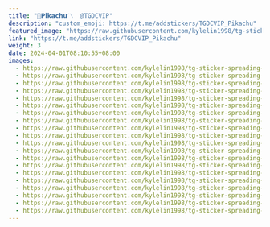 ```yaml
---
title: "🌈𝗣𝗶𝗸𝗮𝗰𝗵𝘂〽️  @TGDCVIP"
description: "custom_emoji: https://t.me/addstickers/TGDCVIP_Pikachu"
featured_image: "https://raw.githubusercontent.com/kylelin1998/tg-sticker-spreading-worldwide-images/main/img/b4779d91-c543-4d8f-80d8-09c50ea11095.jpg"
link: "https://t.me/addstickers/TGDCVIP_Pikachu"
weight: 3
date: 2024-04-01T08:10:55+08:00
images:
  - https://raw.githubusercontent.com/kylelin1998/tg-sticker-spreading-worldwide-images/main/img/b4779d91-c543-4d8f-80d8-09c50ea11095.jpg
  - https://raw.githubusercontent.com/kylelin1998/tg-sticker-spreading-worldwide-images/main/img/598da2f2-1ec6-4e65-9853-24eb833f9a5e.jpg
  - https://raw.githubusercontent.com/kylelin1998/tg-sticker-spreading-worldwide-images/main/img/f4be02fe-9826-4dff-9ac4-decf12dade7c.jpg
  - https://raw.githubusercontent.com/kylelin1998/tg-sticker-spreading-worldwide-images/main/img/7cb09ad2-4545-456d-bebe-45037a879c1f.jpg
  - https://raw.githubusercontent.com/kylelin1998/tg-sticker-spreading-worldwide-images/main/img/d233fb2c-8dae-4068-9c77-c2b858e3f7e4.jpg
  - https://raw.githubusercontent.com/kylelin1998/tg-sticker-spreading-worldwide-images/main/img/3d4c7bea-f082-4678-8b48-3219f6ef07f7.jpg
  - https://raw.githubusercontent.com/kylelin1998/tg-sticker-spreading-worldwide-images/main/img/5f087b22-04e2-46a0-a802-047c00b74537.jpg
  - https://raw.githubusercontent.com/kylelin1998/tg-sticker-spreading-worldwide-images/main/img/e87afe8a-0bba-4dd3-a25e-8f66decfea2b.jpg
  - https://raw.githubusercontent.com/kylelin1998/tg-sticker-spreading-worldwide-images/main/img/59c78a9f-90a0-4ad0-9254-6b1e6a46e001.jpg
  - https://raw.githubusercontent.com/kylelin1998/tg-sticker-spreading-worldwide-images/main/img/d898fbe1-fcc3-4a81-bc94-72d69a6a5a90.jpg
  - https://raw.githubusercontent.com/kylelin1998/tg-sticker-spreading-worldwide-images/main/img/f5c91be8-d9b6-4738-8646-dedc17d9ab5f.jpg
  - https://raw.githubusercontent.com/kylelin1998/tg-sticker-spreading-worldwide-images/main/img/6322bdef-1e2a-4d69-90e4-289671f95d20.jpg
  - https://raw.githubusercontent.com/kylelin1998/tg-sticker-spreading-worldwide-images/main/img/a60404b5-cc55-44bc-86bd-4db799f67246.jpg
  - https://raw.githubusercontent.com/kylelin1998/tg-sticker-spreading-worldwide-images/main/img/d10fe868-a535-40d2-9460-04ff6a0fc934.jpg
  - https://raw.githubusercontent.com/kylelin1998/tg-sticker-spreading-worldwide-images/main/img/5d9f6bcc-699c-4301-b87f-3efd8614e5ed.jpg
  - https://raw.githubusercontent.com/kylelin1998/tg-sticker-spreading-worldwide-images/main/img/198557d1-07e8-4e76-be24-ec9f31a6ff5f.jpg
  - https://raw.githubusercontent.com/kylelin1998/tg-sticker-spreading-worldwide-images/main/img/39f2803a-2574-40c0-b6d9-6456f753dc1a.jpg
  - https://raw.githubusercontent.com/kylelin1998/tg-sticker-spreading-worldwide-images/main/img/f0a9027c-2906-4ea7-b44f-60304ae0ff74.jpg
  - https://raw.githubusercontent.com/kylelin1998/tg-sticker-spreading-worldwide-images/main/img/e64d9ec1-b239-4e2b-9a9a-7a3b1b10f056.jpg
  - https://raw.githubusercontent.com/kylelin1998/tg-sticker-spreading-worldwide-images/main/img/82a068e2-7db4-4559-a193-b474698f522a.jpg
---
```

